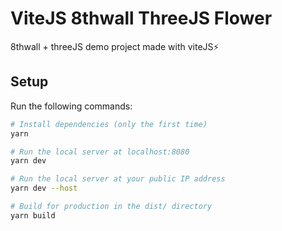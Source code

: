 # ViteJS 8thwall ThreeJS Flower

8thwall + threeJS demo project made with viteJS⚡

## Setup

Run the following commands:

```bash
# Install dependencies (only the first time)
yarn

# Run the local server at localhost:8080
yarn dev

# Run the local server at your public IP address
yarn dev --host

# Build for production in the dist/ directory
yarn build
```
